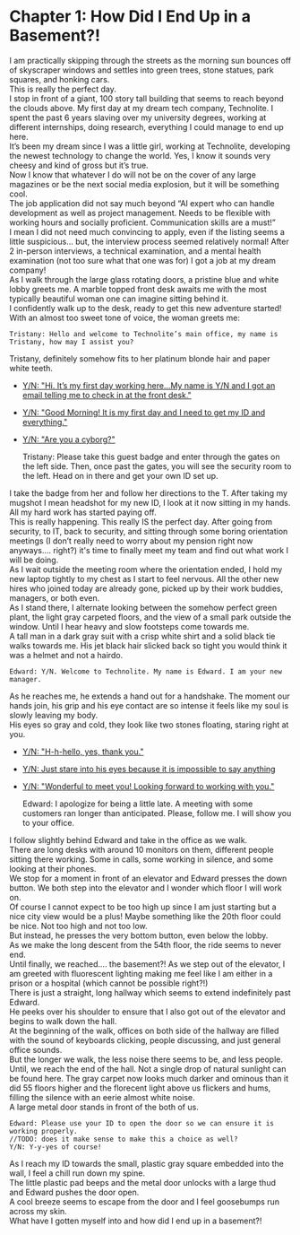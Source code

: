 # Chapter 1: How Did I End Up in a Basement?!

I am practically skipping through the streets as the morning sun bounces off of skyscraper windows and settles into green trees, stone statues, park squares, and honking cars.  
This is really the perfect day.  
I stop in front of a giant, 100 story tall building that seems to reach beyond the clouds above. My first day at my dream tech company, Technolite. I spent the past 6 years slaving over my university degrees, working at different internships, doing research, everything I could manage to end up here.  
It’s been my dream since I was a little girl, working at Technolite, developing the newest technology to change the world. Yes, I know it sounds very cheesy and kind of gross but it’s true.  
Now I know that whatever I do will not be on the cover of any large magazines or be the next social media explosion, but it will be something cool.  
The job application did not say much beyond “AI expert who can handle development as well as project management. Needs to be flexible with working hours and socially proficient. Communication skills are a must!”  
I mean I did not need much convincing to apply, even if the listing seems a little suspicious… but, the interview process seemed relatively normal! After 2 in-person interviews, a technical examination, and a mental health examination (not too sure what that one was for) I got a job at my dream company!  
As I walk through the large glass rotating doors, a pristine blue and white lobby greets me. A marble topped front desk awaits me with the most typically beautiful woman one can imagine sitting behind it.  
I confidently walk up to the desk, ready to get this new adventure started!  
With an almost too sweet tone of voice, the woman greets me:  

    Tristany: Hello and welcome to Technolite’s main office, my name is Tristany, how may I assist you? 

Tristany, definitely somehow fits to her platinum blonde hair and paper white teeth.  
    
- [Y/N: "Hi. It’s my first day working here…My name is Y/N and I got an email telling me to check in at the front desk."](./1.1/a.md)
- [Y/N: "Good Morning! It is my first day and I need to get my ID and everything."](./1.1/b.md)
- [Y/N: "Are you a cyborg?"](./1.1/c.md)

    Tristany: Please take this guest badge and enter through the gates on the left side. Then, once past the gates, you will see the security room to the left. Head on in there and get your own ID set up.

I take the badge from her and follow her directions to the T. After taking my mugshot I mean headshot for my new ID, I look at it now sitting in my hands. All my hard work has started paying off.  
This is really happening. This really IS the perfect day. 
After going from security, to IT, back to security, and sitting through some boring orientation meetings (I don’t really need to worry about my pension right now anyways…. right?) it's time to finally meet my team and find out what work I will be doing.  
As I wait outside the meeting room where the orientation ended, I hold my new laptop tightly to my chest as I start to feel nervous. All the other new hires who joined today are already gone, picked up by their work buddies, managers, or both even.  
As I stand there, I alternate looking between the somehow perfect green plant, the light gray carpeted floors, and the view of a small park outside the window. Until I hear heavy and slow footsteps come towards me.  
A tall man in a dark gray suit with a crisp white shirt and a solid black tie walks towards me. His jet black hair slicked back so tight you would think it was a helmet and not a hairdo.  

    Edward: Y/N. Welcome to Technolite. My name is Edward. I am your new manager.

As he reaches me, he extends a hand out for a handshake. The moment our hands join, his grip and his eye contact are so intense it feels like my soul is slowly leaving my body.  
His eyes so gray and cold, they look like two stones floating, staring right at you.  

- [Y/N: "H-h-hello, yes, thank you."](./1.2/a.md)
- [Y/N: Just stare into his eyes because it is impossible to say anything](./1.2/b.md)
- [Y/N: "Wonderful to meet you! Looking forward to working with you."](./1.2/c.md)

    Edward: I apologize for being a little late. A meeting with some customers ran longer than anticipated. Please, follow me. I will show you to your office.

I follow slightly behind Edward and take in the office as we walk.  
There are long desks with around 10 monitors on them, different people sitting there working. Some in calls, some working in silence, and some looking at their phones.   
We stop for a moment in front of an elevator and Edward presses the down button. We both step into the elevator and I wonder which floor I will work on.  
Of course I cannot expect to be too high up since I am just starting but a nice city view would be a plus! Maybe something like the 20th floor could be nice. Not too high and not too low.  
But instead, he presses the very bottom button, even below the lobby.  
As we make the long descent from the 54th floor, the ride seems to never end.  
Until finally, we reached.... the basement?! As we step out of the elevator, I am greeted with fluorescent lighting making me feel like I am either in a prison or a hospital (which cannot be possible right?!)  
There is just a straight, long hallway which seems to extend indefinitely past Edward.  
He peeks over his shoulder to ensure that I also got out of the elevator and begins to walk down the hall.  
At the beginning of the walk, offices on both side of the hallway are filled with the sound of keyboards clicking, people discussing, and just general office sounds.  
But the longer we walk, the less noise there seems to be, and less people.  
Until, we reach the end of the hall. Not a single drop of natural sunlight can be found here. The gray carpet now looks much darker and ominous than it did 55 floors higher and the florecent light above us flickers and hums, filling the silence with an eerie almost white noise.  
A large metal door stands in front of the both of us.

    Edward: Please use your ID to open the door so we can ensure it is working properly.
    //TODO: does it make sense to make this a choice as well?
    Y/N: Y-y-yes of course!

As I reach my ID towards the small, plastic gray square embedded into the wall, I feel a chill run down my spine.  
The little plastic pad beeps and the metal door unlocks with a large thud and Edward pushes the door open.  
A cool breeze seems to escape from the door and I feel goosebumps run across my skin.  
What have I gotten myself into and how did I end up in a basement?!